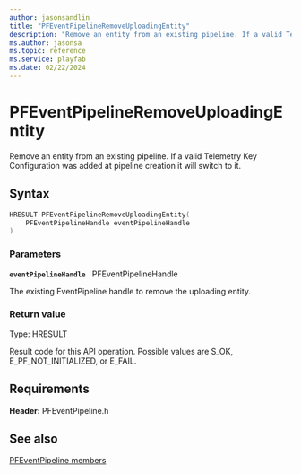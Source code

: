 ```yaml
---
author: jasonsandlin
title: "PFEventPipelineRemoveUploadingEntity"
description: "Remove an entity from an existing pipeline. If a valid Telemetry Key Configuration was added at pipeline creation it will switch to it."
ms.author: jasonsa
ms.topic: reference
ms.service: playfab
ms.date: 02/22/2024
---
```


# PFEventPipelineRemoveUploadingEntity  

Remove an entity from an existing pipeline. If a valid Telemetry Key Configuration was added at pipeline creation it will switch to it.  

## Syntax  
  
```cpp
HRESULT PFEventPipelineRemoveUploadingEntity(  
    PFEventPipelineHandle eventPipelineHandle  
)  
```  
  
### Parameters  
  
**`eventPipelineHandle`** &nbsp; PFEventPipelineHandle  
  
The existing EventPipeline handle to remove the uploading entity.  
  
  
### Return value
Type: HRESULT
  
Result code for this API operation. Possible values are S_OK, E_PF_NOT_INITIALIZED, or E_FAIL.
  
  
## Requirements  
  
**Header:** PFEventPipeline.h
  
## See also  
[PFEventPipeline members](../pfeventpipeline_members.md)  

  
  
